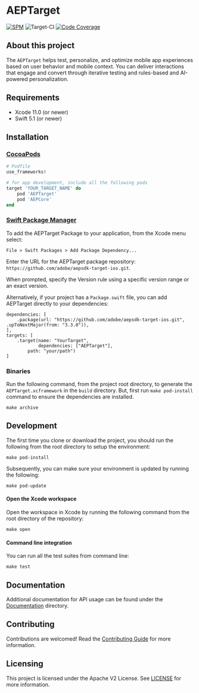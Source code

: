 # AEPTarget

<!--
on [![Cocoapods](https://img.shields.io/cocoapods/v/AEPCore.svg?color=orange&label=AEPCore&logo=apple&logoColor=white)](https://cocoapods.org/pods/AEPTarget)
-->
[![SPM](https://img.shields.io/badge/SPM-Supported-orange.svg?logo=apple&logoColor=white)](https://swift.org/package-manager/)
![Target-CI](https://github.com/adobe/aepsdk-target-ios/workflows/Target-CI/badge.svg)
[![Code Coverage](https://img.shields.io/codecov/c/github/adobe/aepsdk-target-ios/dev.svg?logo=codecov)](https://codecov.io/gh/adobe/aepsdk-target-ios/branch/dev)

## About this project

The `AEPTarget` helps test, personalize, and optimize mobile app experiences based on user behavior and mobile context. You can deliver interactions that engage and convert through iterative testing and rules-based and AI-powered personalization.  

## Requirements
- Xcode 11.0 (or newer)
- Swift 5.1 (or newer)

## Installation

### [CocoaPods](https://guides.cocoapods.org/using/using-cocoapods.html)

```ruby
# Podfile
use_frameworks!

# for app development, include all the following pods
target 'YOUR_TARGET_NAME' do
    pod 'AEPTarget'
    pod 'AEPCore'
end
```

### [Swift Package Manager](https://github.com/apple/swift-package-manager)

To add the AEPTarget Package to your application, from the Xcode menu select:

`File > Swift Packages > Add Package Dependency...`

Enter the URL for the AEPTarget package repository: `https://github.com/adobe/aepsdk-target-ios.git`.

When prompted, specify the Version rule using a specific version range or an exact version.

Alternatively, if your project has a `Package.swift` file, you can add AEPTarget directly to your dependencies:

```
dependencies: [
    .package(url: "https://github.com/adobe/aepsdk-target-ios.git", .upToNextMajor(from: "3.3.0")),
],
targets: [
    .target(name: "YourTarget",
            dependencies: ["AEPTarget"],
	    path: "your/path")
]
```

### Binaries

Run the following command, from the project root directory, to generate the `AEPTarget.xcframework` in the `build` directory. But, first run `make pod-install` command to ensure the dependencies are installed.

``` 
make archive
``` 

## Development

The first time you clone or download the project, you should run the following from the root directory to setup the environment:

~~~
make pod-install
~~~

Subsequently, you can make sure your environment is updated by running the following:

~~~
make pod-update
~~~

#### Open the Xcode workspace
Open the workspace in Xcode by running the following command from the root directory of the repository:

~~~
make open
~~~

#### Command line integration

You can run all the test suites from command line:

~~~
make test
~~~

## Documentation

Additional documentation for API usage can be found under the [Documentation](Documentation) directory.


## Contributing

Contributions are welcomed! Read the [Contributing Guide](./.github/CONTRIBUTING.md) for more information.

## Licensing

This project is licensed under the Apache V2 License. See [LICENSE](LICENSE) for more information.
